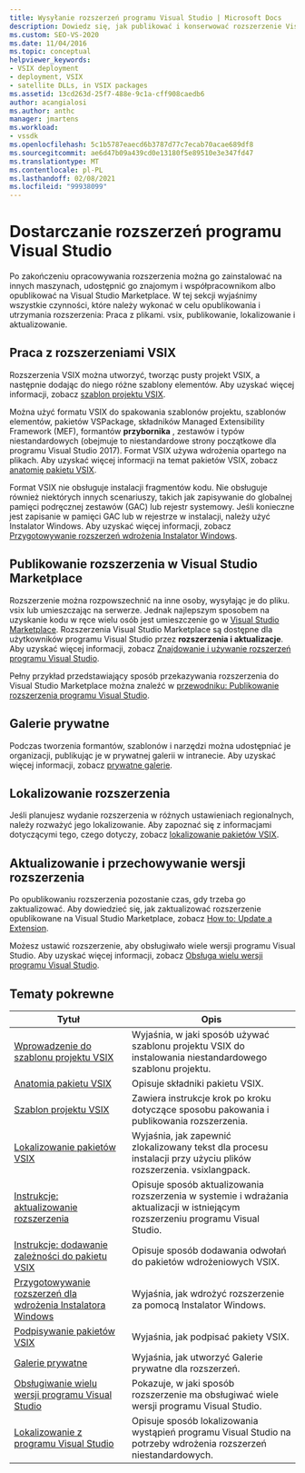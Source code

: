 ```yaml
---
title: Wysyłanie rozszerzeń programu Visual Studio | Microsoft Docs
description: Dowiedz się, jak publikować i konserwować rozszerzenie Visual Studio SDK, włącznie z pracą z plikami. vsix, publikowaniem, lokalizowaniem i aktualizowaniem.
ms.custom: SEO-VS-2020
ms.date: 11/04/2016
ms.topic: conceptual
helpviewer_keywords:
- VSIX deployment
- deployment, VSIX
- satellite DLLs, in VSIX packages
ms.assetid: 13cd263d-25f7-488e-9c1a-cff908caedb6
author: acangialosi
ms.author: anthc
manager: jmartens
ms.workload:
- vssdk
ms.openlocfilehash: 5c1b5787eaecd6b3787d77c7ecab70acae689df8
ms.sourcegitcommit: ae6d47b09a439cd0e13180f5e89510e3e347fd47
ms.translationtype: MT
ms.contentlocale: pl-PL
ms.lasthandoff: 02/08/2021
ms.locfileid: "99938099"
---
```

# <a name="shipping-visual-studio-extensions"></a>Dostarczanie rozszerzeń programu Visual Studio
Po zakończeniu opracowywania rozszerzenia można go zainstalować na innych maszynach, udostępnić go znajomym i współpracownikom albo opublikować na Visual Studio Marketplace. W tej sekcji wyjaśnimy wszystkie czynności, które należy wykonać w celu opublikowania i utrzymania rozszerzenia: Praca z plikami. vsix, publikowanie, lokalizowanie i aktualizowanie.

## <a name="working-with-vsix-extensions"></a>Praca z rozszerzeniami VSIX
 Rozszerzenia VSIX można utworzyć, tworząc pusty projekt VSIX, a następnie dodając do niego różne szablony elementów. Aby uzyskać więcej informacji, zobacz [szablon projektu VSIX](../extensibility/vsix-project-template.md).

 Można użyć formatu VSIX do spakowania szablonów projektu, szablonów elementów, pakietów VSPackage, składników Managed Extensibility Framework (MEF), formantów **przybornika** , zestawów i typów niestandardowych (obejmuje to niestandardowe strony początkowe dla programu Visual Studio 2017). Format VSIX używa wdrożenia opartego na plikach. Aby uzyskać więcej informacji na temat pakietów VSIX, zobacz [anatomię pakietu VSIX](../extensibility/anatomy-of-a-vsix-package.md).

 Format VSIX nie obsługuje instalacji fragmentów kodu. Nie obsługuje również niektórych innych scenariuszy, takich jak zapisywanie do globalnej pamięci podręcznej zestawów (GAC) lub rejestr systemowy. Jeśli konieczne jest zapisanie w pamięci GAC lub w rejestrze w instalacji, należy użyć Instalator Windows. Aby uzyskać więcej informacji, zobacz [Przygotowywanie rozszerzeń wdrożenia Instalator Windows](../extensibility/preparing-extensions-for-windows-installer-deployment.md).

## <a name="publishing-your-extension-to-the-visual-studio-marketplace"></a>Publikowanie rozszerzenia w Visual Studio Marketplace
 Rozszerzenie można rozpowszechnić na inne osoby, wysyłając je do pliku. vsix lub umieszczając na serwerze. Jednak najlepszym sposobem na uzyskanie kodu w ręce wielu osób jest umieszczenie go w [Visual Studio Marketplace](https://marketplace.visualstudio.com/vs). Rozszerzenia Visual Studio Marketplace są dostępne dla użytkowników programu Visual Studio przez **rozszerzenia i aktualizacje**. Aby uzyskać więcej informacji, zobacz [Znajdowanie i używanie rozszerzeń programu Visual Studio](../ide/finding-and-using-visual-studio-extensions.md).

 Pełny przykład przedstawiający sposób przekazywania rozszerzenia do Visual Studio Marketplace można znaleźć w [przewodniku: Publikowanie rozszerzenia programu Visual Studio](../extensibility/walkthrough-publishing-a-visual-studio-extension.md).

## <a name="private-galleries"></a>Galerie prywatne
 Podczas tworzenia formantów, szablonów i narzędzi można udostępniać je organizacji, publikując je w prywatnej galerii w intranecie. Aby uzyskać więcej informacji, zobacz [prywatne galerie](../extensibility/private-galleries.md).

## <a name="localizing-your-extension"></a>Lokalizowanie rozszerzenia
 Jeśli planujesz wydanie rozszerzenia w różnych ustawieniach regionalnych, należy rozważyć jego lokalizowanie. Aby zapoznać się z informacjami dotyczącymi tego, czego dotyczy, zobacz [lokalizowanie pakietów VSIX](../extensibility/localizing-vsix-packages.md).

## <a name="updating-and-versioning-your-extension"></a>Aktualizowanie i przechowywanie wersji rozszerzenia
 Po opublikowaniu rozszerzenia pozostanie czas, gdy trzeba go zaktualizować. Aby dowiedzieć się, jak zaktualizować rozszerzenie opublikowane na Visual Studio Marketplace, zobacz [How to: Update a Extension](../extensibility/how-to-update-a-visual-studio-extension.md).

 Możesz ustawić rozszerzenie, aby obsługiwało wiele wersji programu Visual Studio. Aby uzyskać więcej informacji, zobacz [Obsługa wielu wersji programu Visual Studio](../extensibility/supporting-multiple-versions-of-visual-studio.md).

## <a name="related-topics"></a>Tematy pokrewne

|Tytuł|Opis|
|-----------|-----------------|
|[Wprowadzenie do szablonu projektu VSIX](../extensibility/getting-started-with-the-vsix-project-template.md)|Wyjaśnia, w jaki sposób używać szablonu projektu VSIX do instalowania niestandardowego szablonu projektu.|
|[Anatomia pakietu VSIX](../extensibility/anatomy-of-a-vsix-package.md)|Opisuje składniki pakietu VSIX.|
|[Szablon projektu VSIX](../extensibility/vsix-project-template.md)|Zawiera instrukcje krok po kroku dotyczące sposobu pakowania i publikowania rozszerzenia.|
|[Lokalizowanie pakietów VSIX](../extensibility/localizing-vsix-packages.md)|Wyjaśnia, jak zapewnić zlokalizowany tekst dla procesu instalacji przy użyciu plików rozszerzenia. vsixlangpack.|
|[Instrukcje: aktualizowanie rozszerzenia](../extensibility/how-to-update-a-visual-studio-extension.md)|Opisuje sposób aktualizowania rozszerzenia w systemie i wdrażania aktualizacji w istniejącym rozszerzeniu programu Visual Studio.|
|[Instrukcje: dodawanie zależności do pakietu VSIX](../extensibility/how-to-add-a-dependency-to-a-vsix-package.md)|Opisuje sposób dodawania odwołań do pakietów wdrożeniowych VSIX.|
|[Przygotowywanie rozszerzeń dla wdrożenia Instalatora Windows](../extensibility/preparing-extensions-for-windows-installer-deployment.md)|Wyjaśnia, jak wdrożyć rozszerzenie za pomocą Instalator Windows.|
|[Podpisywanie pakietów VSIX](../extensibility/signing-vsix-packages.md)|Wyjaśnia, jak podpisać pakiety VSIX.|
|[Galerie prywatne](../extensibility/private-galleries.md)|Wyjaśnia, jak utworzyć Galerie prywatne dla rozszerzeń.|
|[Obsługiwanie wielu wersji programu Visual Studio](../extensibility/supporting-multiple-versions-of-visual-studio.md)|Pokazuje, w jaki sposób rozszerzenie ma obsługiwać wiele wersji programu Visual Studio.|
|[Lokalizowanie z programu Visual Studio](locating-visual-studio.md)|Opisuje sposób lokalizowania wystąpień programu Visual Studio na potrzeby wdrożenia rozszerzeń niestandardowych.|
